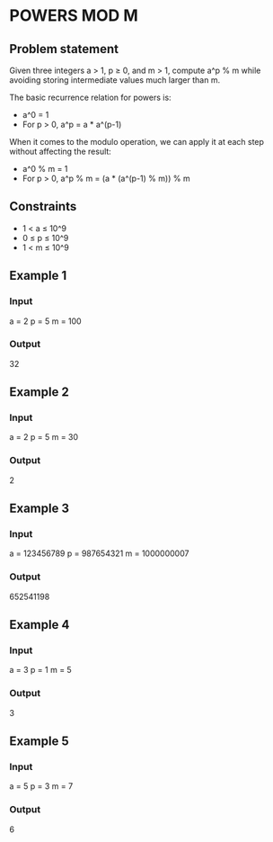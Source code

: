 # POWERS MOD M

## Problem statement

Given three integers a > 1, p ≥ 0, and m > 1, compute a^p % m while avoiding storing intermediate values much larger
than m.

The basic recurrence relation for powers is:

- a^0 = 1
- For p > 0, a^p = a * a^(p-1)

When it comes to the modulo operation, we can apply it at each step without affecting the result:

- a^0 % m = 1
- For p > 0, a^p % m = (a * (a^(p-1) % m)) % m

## Constraints

- 1 < a ≤ 10^9
- 0 ≤ p ≤ 10^9
- 1 < m ≤ 10^9

## Example 1

### Input

a = 2
p = 5
m = 100

### Output

32

## Example 2

### Input

a = 2
p = 5
m = 30

### Output

2

## Example 3

### Input

a = 123456789
p = 987654321
m = 1000000007

### Output

652541198

## Example 4

### Input

a = 3
p = 1
m = 5

### Output

3

## Example 5

### Input

a = 5
p = 3
m = 7

### Output

6